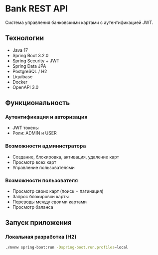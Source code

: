 # Bank REST API

Система управления банковскими картами с аутентификацией JWT.

## Технологии

- Java 17
- Spring Boot 3.2.0
- Spring Security + JWT
- Spring Data JPA
- PostgreSQL / H2
- Liquibase
- Docker
- OpenAPI 3.0

## Функциональность

### Аутентификация и авторизация
- JWT токены
- Роли: ADMIN и USER

### Возможности администратора
- Создание, блокировка, активация, удаление карт
- Просмотр всех карт
- Управление пользователями

### Возможности пользователя
- Просмотр своих карт (поиск + пагинация)
- Запрос блокировки карты
- Переводы между своими картами
- Просмотр баланса

## Запуск приложения

### Локальная разработка (H2)

```bash
./mvnw spring-boot:run -Dspring-boot.run.profiles=local
